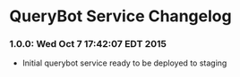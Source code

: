 # QueryBot Service Changelog

### 1.0.0: Wed Oct  7 17:42:07 EDT 2015
* Initial querybot service ready to be deployed to staging
